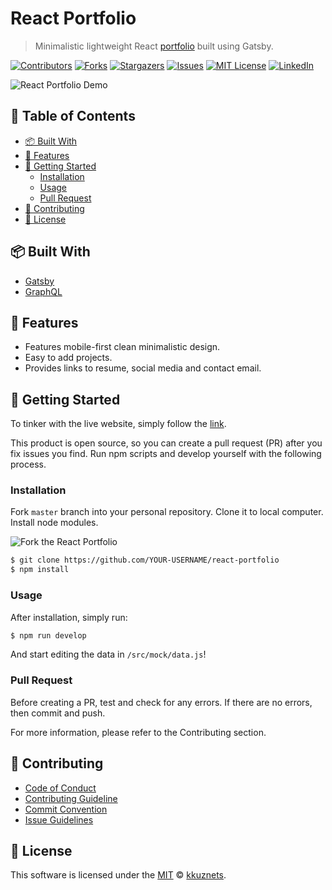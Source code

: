 [contributors-shield]: https://img.shields.io/github/contributors/kkuznets/react-portfolio.svg?style=for-the-badge
[contributors-url]: https://github.com/kkuznets/react-portfolio/graphs/contributors
[forks-shield]: https://img.shields.io/github/forks/kkuznets/react-portfolio.svg?style=for-the-badge
[forks-url]: https://github.com/kkuznets/react-portfolio/network/members
[stars-shield]: https://img.shields.io/github/stars/kkuznets/react-portfolio.svg?style=for-the-badge
[stars-url]: https://github.com/kkuznets/react-portfolio/stargazers
[issues-shield]: https://img.shields.io/github/issues/kkuznets/react-portfolio.svg?style=for-the-badge
[issues-url]: https://github.com/kkuznets/react-portfolio/issues
[license-shield]: https://img.shields.io/github/license/kkuznets/react-portfolio.svg?style=for-the-badge
[license-url]: https://github.com/kkuznets/react-portfolio/blob/master/LICENSE
[linkedin-shield]: https://img.shields.io/badge/-LinkedIn-black.svg?style=for-the-badge&logo=linkedin&colorB=555
[linkedin-url]: https://linkedin.com/in/kkuznets

# React Portfolio <!-- omit in toc -->

> Minimalistic lightweight React [portfolio](https://react-portfolio-kkuznets.netlify.app/) built using Gatsby.

[![Contributors][contributors-shield]][contributors-url] [![Forks][forks-shield]][forks-url] [![Stargazers][stars-shield]][stars-url] [![Issues][issues-shield]][issues-url] [![MIT License][license-shield]][license-url] [![LinkedIn][linkedin-shield]][linkedin-url]

<img src="src/images/demo.gif" alt="React Portfolio Demo"/>

## 🚩 Table of Contents <!-- omit in toc -->

- [📦 Built With](#-built-with)
- [🚀 Features](#-features)
- [🔧 Getting Started](#-getting-started)
  - [Installation](#installation)
  - [Usage](#usage)
  - [Pull Request](#pull-request)
- [💬 Contributing](#-contributing)
- [📜 License](#-license)

## 📦 Built With

-  [Gatsby](https://www.gatsbyjs.org/)
-  [GraphQL](https://graphql.org/)

## 🚀 Features

-  Features mobile-first clean minimalistic design.
-  Easy to add projects.
-  Provides links to resume, social media and contact email.

## 🔧 Getting Started

To tinker with the live website, simply follow the [link](https://react-portfolio-kkuznets.netlify.app/).

This product is open source, so you can create a pull request (PR) after you fix issues you find. Run npm scripts and develop yourself with the following process.

### Installation

Fork `master` branch into your personal repository. Clone it to local computer. Install node modules.

<img src="https://docs.github.com/assets/images/help/repository/fork_button.jpg" alt="Fork the React Portfolio"/>

```sh
$ git clone https://github.com/YOUR-USERNAME/react-portfolio
$ npm install
```

### Usage

After installation, simply run:

```sh
$ npm run develop
```

And start editing the data in `/src/mock/data.js`!

### Pull Request

Before creating a PR, test and check for any errors. If there are no errors, then commit and push.

For more information, please refer to the Contributing section.

## 💬 Contributing

-  [Code of Conduct](https://github.com/kkuznets/react-portfolio/blob/master/CODE_OF_CONDUCT.md)
-  [Contributing Guideline](https://github.com/kkuznets/react-portfolio/blob/master/CONTRIBUTING.md)
-  [Commit Convention](https://github.com/kkuznets/react-portfolio/blob/master/docs/COMMIT_MESSAGE_CONVENTION.md)
-  [Issue Guidelines](https://github.com/kkuznets/react-portfolio/tree/master/.github/ISSUE_TEMPLATE)

## 📜 License

This software is licensed under the [MIT](https://github.com/kkuznets/react-portfolio/blob/master/LICENSE) © [kkuznets](https://github.com/kkuznets).
